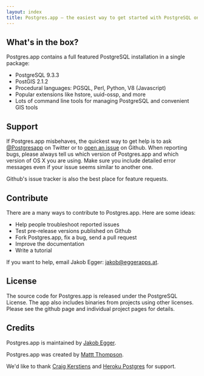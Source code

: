 ```yaml
---
layout: index
title: Postgres.app – the easiest way to get started with PostgreSQL on the Mac
---
```



What's in the box?
------------------

Postgres.app contains a full featured PostgreSQL installation in a single package:

- PostgreSQL 9.3.3
- PostGIS 2.1.2
- Procedural languages: PGSQL, Perl, Python, V8 (Javascript)
- Popular extensions like hstore, uuid-ossp, and more
- Lots of command line tools for managing PostgreSQL and convenient GIS tools



Support
-------

If Postgres.app misbehaves, the quickest way to get help is to ask [@Postgresapp](https://twitter.com/Postgresapp) on Twitter or to [open an issue](https://github.com/postgresapp/postgresapp/issues) on Github.
When reporting bugs, please always tell us which version of Postgres.app and which version of OS X you are using.
Make sure you include detailed error messages even if your issue seems similar to another one.

Github's issue tracker is also the best place for feature requests.



Contribute
----------

There are a many ways to contribute to Postgres.app. Here are some ideas:

- Help people troubleshoot reported issues
- Test pre-release versions published on Github
- Fork Postgres.app, fix a bug, send a pull request
- Improve the documentation
- Write a tutorial

If you want to help, email Jakob Egger: [jakob@eggerapps.at](mailto:jakob@eggerapps.at).


License
-------

The source code for Postgres.app is released under the PostgreSQL License.
The app also includes binaries from projects using other licenses.
Please see the github page and individual project pages for details.



Credits
-------

Postgres.app is maintained by [Jakob Egger](https://github.com/jakob).

Postgres.app was created by [Mattt Thompson](https://github.com/mattt).

We'd like to thank [Craig Kerstiens](https://github.com/craigkerstiens) and [Heroku Postgres](http://postgres.heroku.com/) for support.


